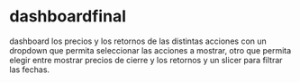 # dashboardfinal
dashboard los precios y los retornos de las distintas acciones con un dropdown que permita seleccionar las acciones a mostrar, otro que permita elegir entre mostrar precios de cierre y los retornos y un slicer para filtrar las fechas.
